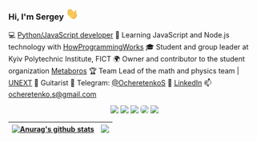 ### Hi, I'm Sergey <img src="https://raw.githubusercontent.com/SergeyOcheretenko/SergeyOcheretenko/test/wave.gif" width="25px">
 
💻 [Python/JavaScript developer](https://github.com/SergeyOcheretenko)
🌱 Learning JavaScript and Node.js technology with [HowProgrammingWorks](https://www.github.com/HowProgrammingWorks)
🎓 Student and group leader at Kyiv Polytechnic Institute, FICT
🌍 Owner and contributor to the student organization [Metaboros](https://github.com/Metaboros)
🏆 Team Lead of the math and physics team | [UNEXT](https://unext.in.ua)
🎸 Guitarist
💬 Telegram: [@OcheretenkoS](https://telegram.me/OcheretenkoS)
🔭 [LinkedIn](https://www.linkedin.com/in/sergeyocheretenko/)
📫 [ocheretenko.s@gmail.com](mailto:ocheretenko.s@gmail.com)
<!-- 📺 Resume -->

<p align="center">
  <a href="https://linkedin.com/in/sergeyocheretenko" target="_blank"><img height="25" src = "https://img.shields.io/badge/LinkedIn-0077B5?style=for-the-badge&logo=linkedin&logoColor=white"></a>
  <a href="https://t.me/OcheretenkoS" target="_blank"><img height="25" src = "https://img.shields.io/badge/Telegram-2CA5E0?style=for-the-badge&logo=telegram&logoColor=white"></a>
  <a href="mailto:ocheretenko.s@gmail.com" target="_blank"><img height="25" src = "https://img.shields.io/badge/Gmail-D14836?style=for-the-badge&logo=gmail&logoColor=white"></a>
  <a href="https://www.instagram.com/s.ocheretenko/" target="_blank"><img height="25" style = "border-radius: 5px;" src = "https://img.shields.io/badge/Instagram-E4405F?style=for-the-badge&logo=instagram&logoColor=white"></a>
  <a href="https://github.com/SergeyOcheretenko" target="_blank"><img height="25" src = "https://img.shields.io/badge/GitHub-100000?style=for-the-badge&logo=github&logoColor=white"></a>
</p>

| <a href="https://github.com/anuraghazra/github-readme-stats"><img align="center" src="https://github-readme-stats.vercel.app/api?username=SergeyOcheretenko&hide=stars,contribs&count_private=true&show_icons=true&theme=buefy&hide_border=true" alt="Anurag's github stats" /></a> | <a href="https://github.com/anuraghazra/github-readme-stats"><img align="center" src="https://github-readme-stats.vercel.app/api/top-langs/?username=SergeyOcheretenko&layout=compact&hide_border=true&theme=buefy" /></a> |
| ------------- | ------------- |

<!--
**SergeyOcheretenko/SergeyOcheretenko** is a ✨ _special_ ✨ repository because its `README.md` (this file) appears on your GitHub profile.

Here are some ideas to get you started:

- 🔭 I’m currently working on ...
- 🌱 I’m currently learning ...
- 👯 I’m looking to collaborate on ...
- 🤔 I’m looking for help with ...
- 💬 Ask me about ...
- 📫 How to reach me: ...
- 😄 Pronouns: ...
- ⚡ Fun fact: ...
-->
